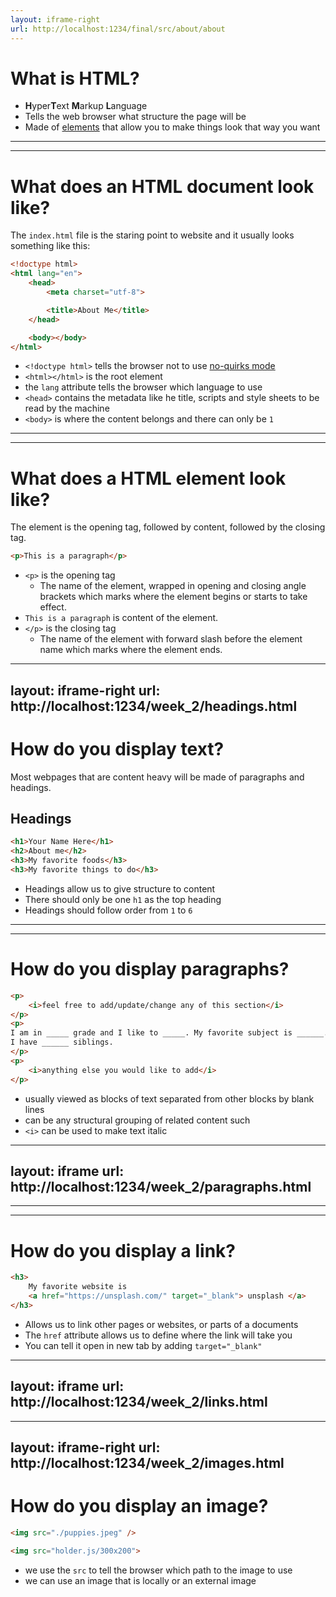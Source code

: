 ```yaml
---
layout: iframe-right
url: http://localhost:1234/final/src/about/about
---
```

# What is HTML?

* **H**yper**T**ext **M**arkup **L**anguage
* Tells the web browser what structure the page will be
* Made of [elements](https://developer.mozilla.org/en-US/docs/Glossary/Element) that allow you to make things look that way you want

---
---
# What does an HTML document look like?

The `index.html` file is the staring point to website and it usually looks something like this:

```html {1|2,10|3,7|4|6|9}
<!doctype html>
<html lang="en">
    <head>
        <meta charset="utf-8">

        <title>About Me</title>
    </head>

    <body></body>
</html>
```

- `<!doctype html>` tells the browser not to use [no-quirks mode](https://developer.mozilla.org/en-US/docs/Web/HTML/Quirks_Mode_and_Standards_Mode)
- `<html></html>` is the root element
- the `lang` attribute tells the browser which language to use
- `<head>` contains the metadata like he title, scripts and style sheets to be read by the machine
- `<body>` is where the content belongs and there can only be `1`

---
---
# What does a HTML element look like?

The element is the opening tag, followed by content, followed by the closing tag.

```html
<p>This is a paragraph</p>
```

* `<p>` is the opening tag
    * The name of the element, wrapped in opening and closing angle brackets which marks where the element begins or starts to take effect.
* `This is a paragraph` is content of the element.
* `</p>` is the closing tag
    * The name of the element with forward slash before the element name which marks where the element ends.


---
layout: iframe-right
url: http://localhost:1234/week_2/headings.html
---
# How do you display text?

Most webpages that are content heavy will be made of paragraphs and headings.

## Headings

```html
<h1>Your Name Here</h1>
<h2>About me</h2>
<h3>My favorite foods</h3>
<h3>My favorite things to do</h3>
```

* Headings allow us to give structure to content
* There should only be one `h1` as the top heading
* Headings should follow order from `1` to `6`

---
---
# How do you display paragraphs?

```html {1-3|2}
<p>
    <i>feel free to add/update/change any of this section</i>
</p>
<p>
I am in _____ grade and I like to _____. My favorite subject is ______.
I have ______ siblings.
</p>
<p>
    <i>anything else you would like to add</i>
</p>
```

* usually viewed as blocks of text separated from other blocks by blank lines
* can be any structural grouping of related content such
* `<i>` can be used to make text italic

---
layout: iframe
url: http://localhost:1234/week_2/paragraphs.html
---


---
---
# How do you display a link?

```html
<h3>
    My favorite website is
    <a href="https://unsplash.com/" target="_blank"> unsplash </a>
</h3>
```

* Allows us to link other pages or websites, or parts of a documents
* The `href` attribute allows us to define where the link will take you
* You can tell it open in new tab by adding `target="_blank"`

---
layout: iframe
url: http://localhost:1234/week_2/links.html
---

---
layout: iframe-right
url: http://localhost:1234/week_2/images.html
---
# How do you display an image?

```html
<img src="./puppies.jpeg" />
```

```html
<img src="holder.js/300x200">
```

* we use the `src` to tell the browser which path to the image to use
* we can use an image that is locally or an external image
